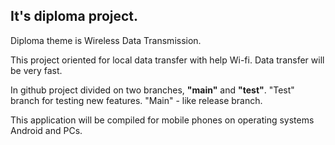 ## It's diploma project.

Diploma theme is Wireless Data Transmission.

This project oriented for local data transfer with help Wi-fi. Data transfer will be very fast.

In github project divided on two branches, **"main"** and **"test"**. "Test" branch for testing new features. "Main" - like release branch.

This application will be compiled for mobile phones on operating systems Android and PCs.
